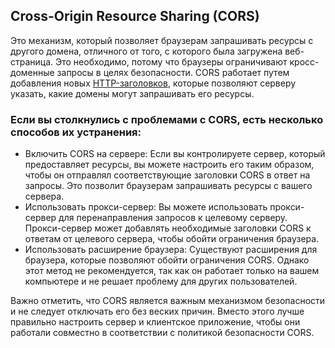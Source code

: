 ## Cross-Origin Resource Sharing (CORS)
Это механизм, который позволяет браузерам запрашивать ресурсы с другого домена,
отличного от того, с которого была загружена веб-страница.
Это необходимо, потому что браузеры ограничивают кросс-доменные запросы в целях безопасности.
CORS работает путем добавления новых [HTTP-заголовков](/Base/http.md#HTTP-Headers), которые позволяют серверу указать, какие домены могут запрашивать его ресурсы.

### Если вы столкнулись с проблемами с CORS, есть несколько способов их устранения:

- Включить CORS на сервере: Если вы контролируете сервер, который предоставляет ресурсы,
вы можете настроить его таким образом, чтобы он отправлял соответствующие заголовки CORS в ответ на запросы. 
Это позволит браузерам запрашивать ресурсы с вашего сервера. 
- Использовать прокси-сервер: Вы можете использовать прокси-сервер для перенаправления запросов к целевому серверу. 
Прокси-сервер может добавлять необходимые заголовки CORS к ответам от целевого сервера,
чтобы обойти ограничения браузера.
- Использовать расширение браузера: Существуют расширения для браузера, которые позволяют обойти ограничения CORS.
Однако этот метод не рекомендуется, так как он работает только на вашем компьютере и не решает проблему для других пользователей.

Важно отметить, что CORS является важным механизмом безопасности и не следует отключать его без веских причин.
Вместо этого лучше правильно настроить сервер и клиентское приложение, чтобы они работали совместно в соответствии с политикой безопасности CORS.